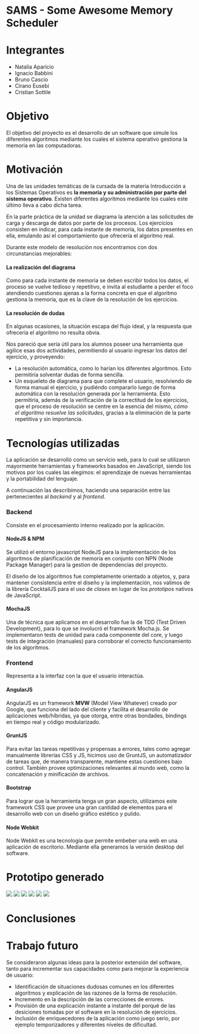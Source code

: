 # SAMS - Some Awesome Memory Scheduler

# Integrantes
* Natalia Aparicio
* Ignacio Babbini
* Bruno Cascio
* Cirano Eusebi
* Cristian Sottile

# Objetivo
El objetivo del proyecto es el desarrollo de un software que simule los diferentes algoritmos mediante los cuales el sistema operativo gestiona la memoria en las computadoras.

# Motivación
Una de las unidades temáticas de la cursada de la materia Introducción a los Sistemas Operativos es **la memoria y su administración por parte del sistema operativo**. Existen diferentes algoritmos mediante los cuales este último lleva a cabo dicha tarea.

En la parte práctica de la unidad se diagrama la atención a las solicitudes de carga y descarga de datos por parte de los procesos. Los ejercicios consisten en indicar, para cada instante de memoria, los datos presentes en ella, emulando así el comportamiento que ofrecería el algoritmo real.

Durante este modelo de resolución nos encontramos con dos circunstancias mejorables: 

#### La realización del diagrama
Como para cada instante de memoria se deben escribir todos los datos, el proceso se vuelve tedioso y repetitivo, e invita al estudiante a perder el foco atendiendo cuestiones ajenas a la forma concreta en que el algoritmo gestiona la memoria, que es la clave de la resolución de los ejercicios.

#### La resolución de dudas
En algunas ocasiones, la situación escapa del flujo ideal, y la respuesta que ofrecería el algoritmo no resulta obvia.

Nos pareció que sería útil para los alumnos poseer una herramienta que agilice esas dos actividades, permitiendo al usuario ingresar los datos del ejercicio, y proveyendo:

* La resolución automática, como lo harían los diferentes algoritmos. Esto permitiría solventar dudas de forma sencilla.
* Un esqueleto de diagrama para que complete el usuario, resolviendo de forma manual el ejercicio, y pudiéndo compararlo luego de forma automática con la resolución generada por la herramienta. Esto permitiría, además de la verificación de la correctitud de los ejercicios, que el proceso de resolución se centre en la esencia del mismo, *cómo el algoritmo resuelve las solicitudes*, gracias a la eliminación de la parte repetitiva y sin importancia.

# Tecnologías utilizadas
La aplicación se desarrolló como un servicio web, para lo cual se utilizaron mayormente herramientas y frameworks basados en JavaScript, siendo los motivos por los cuales las elegimos: el aprendizaje de nuevas herramientas y la portabilidad del lenguaje.

A continuación las describimos, haciendo una separación entre las pertenecientes al *backend* y al *frontend*.

### Backend
Consiste en el procesamiento interno realizado por la aplicación.

#### NodeJS & NPM
Se utilizó el entorno javascript NodeJS para la implementación de los algoritmos de planificación de memoria en conjunto con NPN (Node Package Manager) para la gestion de dependencias del proyecto.

El diseño de los algoritmos fue completamente orientado a objetos, y, para mantener consistencia entre el diseño y la implementación, nos valimos de la librería CocktailJS para el uso de *clases* en lugar de los *prototipos* nativos de JavaScript.

#### MochaJS
Una de técnica que aplicamos en el desarrollo fue la de TDD (Test Driven Development), para lo que se involucró el framework Mocha.js. Se implementaron tests de unidad para cada componente del core, y luego tests de integración (manuales) para corroborar el correcto funcionamiento de los algoritmos.

### Frontend
Representa a la interfaz con la que el usuario interactúa.

#### AngularJS
AngularJS es un framework **MVW** (Model View Whatever) creado por Google, que funciona del lado del cliente y facilita el desarrollo de aplicaciones web/híbridas, ya que otorga, entre otras bondades, bindings en tiempo real y código modularizado.

#### GruntJS
Para evitar las tareas repetitivas y propensas a errores, tales como agregar manualmente librerías CSS y JS, hicimos uso de GruntJS, un automatizador de tareas que, de manera transparente, mantiene estas cuestiones bajo control. También provee optimizaciones relevantes al mundo web, como la concatenación y minificación de archivos.

#### Bootstrap
Para lograr que la herramienta tenga un gran aspecto, utilizamos este framework CSS que provee una gran cantidad de elementos para el desarrollo web con un diseño gráfico estético y pulido.

#### Node Webkit
Node Webkit es una tecnología que permite embeber una web en una aplicación de escritorio. Mediante ella generamos la versión desktop del software.

# Prototipo generado
![](./images/home.png)
![](./images/requirements_1.png)
![](./images/requirements_2.png)
![](./images/requirements_3.png)
![](./images/policies.png)
![](./images/resolution.png)

# Conclusiones

# Trabajo futuro
Se consideraron algunas ideas para la posterior extensión del software, tanto para incrementar sus capacidades como para mejorar la experiencia de usuario:

* Identificación de situaciones dudosas comunes en los diferentes algoritmos y explicación de las razones de la forma de resolución.
* Incremento en la descripción de las correcciones de errores.
* Provisión de una explicación instante a instante del porqué de las desiciones tomadas por el software en la resolución de ejercicios.
* Inclusión de enriquecedores de la aplicación como juego serio, por ejemplo temporizadores y diferentes niveles de dificultad.